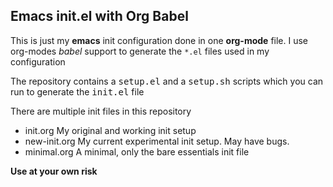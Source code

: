 ## Emacs init.el with Org Babel

This is just my **emacs** init configuration done in one **org-mode** file. I
use org-modes *babel* support to generate the `*.el` files used in my configuration

The repository contains a <kbd>setup.el</kbd> and a <kbd>setup.sh</kbd> scripts
which you can run to generate the <kbd>init.el</kbd> file

There are multiple init files in this repository

- init.org My original and working init setup
- new-init.org My current experimental init setup. May have bugs.
- minimal.org A minimal, only the bare essentials init file

**Use at your own risk**
